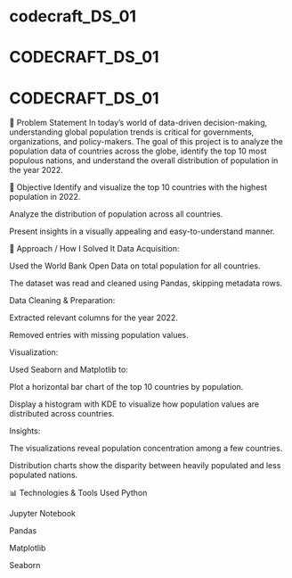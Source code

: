 # codecraft_DS_01
# CODECRAFT_DS_01
# CODECRAFT_DS_01
📌 Problem Statement
In today’s world of data-driven decision-making, understanding global population trends is critical for governments, organizations, and policy-makers. The goal of this project is to analyze the population data of countries across the globe, identify the top 10 most populous nations, and understand the overall distribution of population in the year 2022.

🎯 Objective
Identify and visualize the top 10 countries with the highest population in 2022.

Analyze the distribution of population across all countries.

Present insights in a visually appealing and easy-to-understand manner.

🧠 Approach / How I Solved It
Data Acquisition:

Used the World Bank Open Data on total population for all countries.

The dataset was read and cleaned using Pandas, skipping metadata rows.

Data Cleaning & Preparation:

Extracted relevant columns for the year 2022.

Removed entries with missing population values.

Visualization:

Used Seaborn and Matplotlib to:

Plot a horizontal bar chart of the top 10 countries by population.

Display a histogram with KDE to visualize how population values are distributed across countries.

Insights:

The visualizations reveal population concentration among a few countries.

Distribution charts show the disparity between heavily populated and less populated nations.

📊 Technologies & Tools Used
Python

Jupyter Notebook

Pandas

Matplotlib

Seaborn

